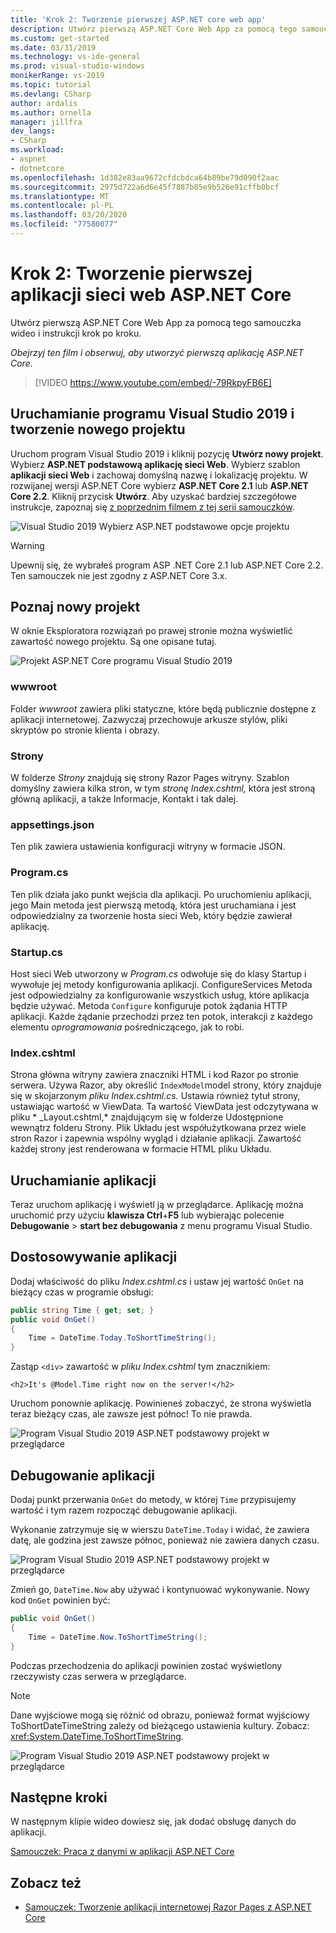 ```yaml
---
title: 'Krok 2: Tworzenie pierwszej ASP.NET core web app'
description: Utwórz pierwszą ASP.NET Core Web App za pomocą tego samouczka wideo i instrukcji krok po kroku.
ms.custom: get-started
ms.date: 03/31/2019
ms.technology: vs-ide-general
ms.prod: visual-studio-windows
monikerRange: vs-2019
ms.topic: tutorial
ms.devlang: CSharp
author: ardalis
ms.author: ornella
manager: jillfra
dev_langs:
- CSharp
ms.workload:
- aspnet
- dotnetcore
ms.openlocfilehash: 1d382e83aa9672cfdcbdca64b89be79d090f2aac
ms.sourcegitcommit: 2975d722a6d6e45f7887b05e9b526e91cffb0bcf
ms.translationtype: MT
ms.contentlocale: pl-PL
ms.lasthandoff: 03/20/2020
ms.locfileid: "77580077"
---
```

# <a name="step-2-create-your-first-aspnet-core-web-app"></a>Krok 2: Tworzenie pierwszej aplikacji sieci web ASP.NET Core

Utwórz pierwszą ASP.NET Core Web App za pomocą tego samouczka wideo i instrukcji krok po kroku.

_Obejrzyj ten film i obserwuj, aby utworzyć pierwszą aplikację ASP.NET Core._

> [!VIDEO https://www.youtube.com/embed/-79RkpyFB6E]

## <a name="start-visual-studio-2019-and-create-a-new-project"></a>Uruchamianie programu Visual Studio 2019 i tworzenie nowego projektu

Uruchom program Visual Studio 2019 i kliknij pozycję **Utwórz nowy projekt**. Wybierz **ASP.NET podstawową aplikację sieci Web**. Wybierz szablon **aplikacji sieci Web** i zachowaj domyślną nazwę i lokalizację projektu. W rozwijanej wersji ASP.NET Core wybierz **ASP.NET Core 2.1** lub **ASP.NET Core 2.2**. Kliknij przycisk **Utwórz**. Aby uzyskać bardziej szczegółowe instrukcje, zapoznaj się [z poprzednim filmem z tej serii samouczków](tutorial-aspnet-core-ef-step-01.md).

![Visual Studio 2019 Wybierz ASP.NET podstawowe opcje projektu](media/vs-2019/vs2019-choose-aspnetcore-project.png)

> [!WARNING]
> Upewnij się, że wybrałeś program ASP .NET Core 2.1 lub ASP.NET Core 2.2. Ten samouczek nie jest zgodny z ASP.NET Core 3.x.

## <a name="explore-the-new-project"></a>Poznaj nowy projekt

W oknie Eksploratora rozwiązań po prawej stronie można wyświetlić zawartość nowego projektu. Są one opisane tutaj.

![Projekt ASP.NET Core programu Visual Studio 2019](media/vs-2019/vs2019-solution-explorer.png)

### <a name="wwwroot"></a>wwwroot

Folder *wwwroot* zawiera pliki statyczne, które będą publicznie dostępne z aplikacji internetowej. Zazwyczaj przechowuje arkusze stylów, pliki skryptów po stronie klienta i obrazy.

### <a name="pages"></a>Strony

W folderze *Strony* znajdują się strony Razor Pages witryny. Szablon domyślny zawiera kilka stron, w tym *stronę Index.cshtml,* która jest stroną główną aplikacji, a także Informacje, Kontakt i tak dalej.

### <a name="appsettingsjson"></a>appsettings.json

Ten plik zawiera ustawienia konfiguracji witryny w formacie JSON.

### <a name="programcs"></a>Program.cs

Ten plik działa jako punkt wejścia dla aplikacji. Po uruchomieniu aplikacji, jego Main metoda jest pierwszą metodą, która jest uruchamiana i jest odpowiedzialny za tworzenie hosta sieci Web, który będzie zawierał aplikację.

### <a name="startupcs"></a>Startup.cs

Host sieci Web utworzony w *Program.cs* odwołuje się do klasy Startup i wywołuje jej metody konfigurowania aplikacji. ConfigureServices Metoda jest odpowiedzialny za konfigurowanie wszystkich usług, które aplikacja będzie używać. Metoda `Configure` konfiguruje potok żądania HTTP aplikacji. Każde żądanie przechodzi przez ten potok, interakcji z każdego elementu *oprogramowania* pośredniczącego, jak to robi.

### <a name="indexcshtml"></a>Index.cshtml

Strona główna witryny zawiera znaczniki HTML i kod Razor po stronie serwera. Używa Razor, aby określić `IndexModel`model strony, który znajduje się w skojarzonym *pliku Index.cshtml.cs.* Ustawia również tytuł strony, ustawiając wartość w ViewData. Ta wartość ViewData jest odczytywana w pliku * \_Layout.cshtml,* znajdującym się w folderze Udostępnione wewnątrz folderu Strony. Plik Układu jest współużytkowana przez wiele stron Razor i zapewnia wspólny wygląd i działanie aplikacji. Zawartość każdej strony jest renderowana w formacie HTML pliku Układu.

## <a name="run-the-application"></a>Uruchamianie aplikacji

Teraz uruchom aplikację i wyświetl ją w przeglądarce. Aplikację można uruchomić przy użyciu **klawisza Ctrl**+**F5** lub wybierając polecenie **Debugowanie** > **start bez debugowania** z menu programu Visual Studio.

## <a name="customize-the-application"></a>Dostosowywanie aplikacji

Dodaj właściwość do pliku *Index.cshtml.cs* i ustaw jej wartość `OnGet` na bieżący czas w programie obsługi:

```csharp
public string Time { get; set; }
public void OnGet()
{
    Time = DateTime.Today.ToShortTimeString();
}
```

Zastąp `<div>` zawartość w *pliku Index.cshtml* tym znacznikiem:

```cshtml
<h2>It's @Model.Time right now on the server!</h2>
```

Uruchom ponownie aplikację. Powinieneś zobaczyć, że strona wyświetla teraz bieżący czas, ale zawsze jest północ! To nie prawda.

![Program Visual Studio 2019 ASP.NET podstawowy projekt w przeglądarce](media/vs-2019/vs2019-app-in-browser.png)

## <a name="debug-the-application"></a>Debugowanie aplikacji

Dodaj punkt przerwania `OnGet` do metody, w której `Time` przypisujemy wartość i tym razem rozpocząć debugowanie aplikacji.

Wykonanie zatrzymuje się w wierszu `DateTime.Today` i widać, że zawiera datę, ale godzina jest zawsze północ, ponieważ nie zawiera danych czasu. 

![Program Visual Studio 2019 ASP.NET podstawowy projekt w przeglądarce](media/vs-2019/vs2019-breakpoint.png)

Zmień go, `DateTime.Now` aby używać i kontynuować wykonywanie. Nowy kod `OnGet` powinien być:

```csharp
public void OnGet()
{
    Time = DateTime.Now.ToShortTimeString();
}
```

Podczas przechodzenia do aplikacji powinien zostać wyświetlony rzeczywisty czas serwera w przeglądarce.

> [!NOTE]
> Dane wyjściowe mogą się różnić od obrazu, ponieważ format wyjściowy ToShortDateTimeString zależy od bieżącego ustawienia kultury. Zobacz: <xref:System.DateTime.ToShortTimeString>.

![Program Visual Studio 2019 ASP.NET podstawowy projekt w przeglądarce](media/vs-2019/vs2019-app-fixed-in-browser.png)

## <a name="next-steps"></a>Następne kroki

W następnym klipie wideo dowiesz się, jak dodać obsługę danych do aplikacji.

[Samouczek: Praca z danymi w aplikacji ASP.NET Core](tutorial-aspnet-core-ef-step-03.md)

## <a name="see-also"></a>Zobacz też

- [Samouczek: Tworzenie aplikacji internetowej Razor Pages z ASP.NET Core](/aspnet/core/tutorials/razor-pages/?view=aspnetcore-2.1)
